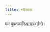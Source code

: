 ```yaml
---
title: +विश्वासः
---
```



मम मुक्तकानि[अन्यत्र](https://docs.google.com/spreadsheet/ccc?key=0Al_QBT-hoqqVdFBKZzVsM3VUREYzVzMxcHhGZDJYdHc#gid=0)वर्तन्ते।
